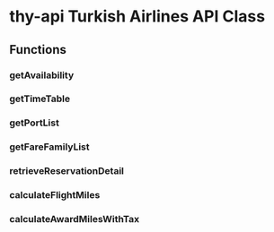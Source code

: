 # thy-api Turkish Airlines API Class

## Functions
### getAvailability
### getTimeTable
### getPortList
### getFareFamilyList
### retrieveReservationDetail
### calculateFlightMiles
### calculateAwardMilesWithTax
